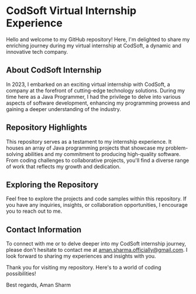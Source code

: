 # CodSoft Virtual Internship Experience

Hello and welcome to my GitHub repository! Here, I'm delighted to share my enriching journey during my virtual internship at CodSoft, a dynamic and innovative tech company.

## About CodSoft Internship

In 2023, I embarked on an exciting virtual internship with CodSoft, a company at the forefront of cutting-edge technology solutions. During my time here as a Java Programmer, I had the privilege to delve into various aspects of software development, enhancing my programming prowess and gaining a deeper understanding of the industry.

## Repository Highlights

This repository serves as a testament to my internship experience. It houses an array of Java programming projects that showcase my problem-solving abilities and my commitment to producing high-quality software. From coding challenges to collaborative projects, you'll find a diverse range of work that reflects my growth and dedication.

## Exploring the Repository

Feel free to explore the projects and code samples within this repository. If you have any inquiries, insights, or collaboration opportunities, I encourage you to reach out to me.

## Contact Information

To connect with me or to delve deeper into my CodSoft internship journey, please don't hesitate to contact me at aman.sharma.officially@gmail.com. I look forward to sharing my experiences and insights with you.

Thank you for visiting my repository. Here's to a world of coding possibilities!

Best regards,
Aman Sharm
